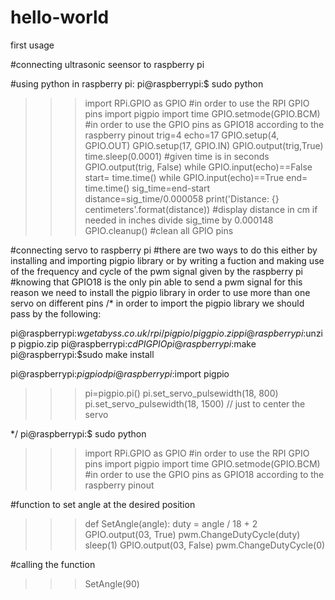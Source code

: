 # hello-world
first usage

#connecting ultrasonic seensor to raspberry pi

#using python in raspberry pi:
pi@raspberrypi:$ sudo python
>>>import RPi.GPIO as GPIO #in order to use the RPI GPIO pins
>>>import pigpio
>>>import time
>>>GPIO.setmode(GPIO.BCM) #in order to use the GPIO pins as GPIO18 according to the raspberry pinout
>>> trig=4
>>>echo=17
>>>GPIO.setup(4, GPIO.OUT)
>>>GPIO.setup(17, GPIO.IN)
>>>GPIO.output(trig,True)
>>>time.sleep(0.0001) #given time is in seconds
>>>GPIO.output(trig, False)
>>>while GPIO.input(echo)==False
>>>start= time.time()
>>>while GPIO.input(echo)==True
>>>end= time.time()
>>>sig_time=end-start
>>>distance=sig_time/0.000058
>>>print('Distance: {} centimeters'.format(distance)) #display distance in cm if needed in inches divide sig_time by 0.000148
>>>GPIO.cleanup() #clean all GPIO pins




#connecting servo to raspberry pi
#there are two ways to do this either by installing and importing pigpio library or by writing a fuction and making use of the frequency and cycle of the pwm signal given by the raspberry pi
#knowing that GPIO18 is the only pin able to send a pwm signal for this reason we need to install the pigpio library in order to use more than one servo on different pins
/* 
in order to import the pigpio library we should pass by the following:

pi@raspberrypi:$wget abyss.co.uk/rpi/pigpio/piggpio.zip
pi@raspberrypi:$unzip pigpio.zip
pi@raspberrypi:$cd PIGPIO
pi@raspberrypi:$make
pi@raspberrypi:$sudo make install


pi@raspberrypi:$pigpiod
pi@raspberrypi:$import pigpio
>>>pi=pigpio.pi()
>>>pi.set_servo_pulsewidth(18, 800)
>>>pi.set_servo_pulsewidth(18, 1500)  // just to center the servo

*/
pi@raspberrypi:$ sudo python
>>>import RPi.GPIO as GPIO #in order to use the RPI GPIO pins
>>>import pigpio
>>>import time
>>>GPIO.setmode(GPIO.BCM) #in order to use the GPIO pins as GPIO18 according to the raspberry pinout

#function to set angle at the desired position

>>>def SetAngle(angle):
>>>	duty = angle / 18 + 2
>>>	GPIO.output(03, True)
>>>	pwm.ChangeDutyCycle(duty)
>>>	sleep(1)
>>>	GPIO.output(03, False)
>>>	pwm.ChangeDutyCycle(0)

#calling the function

>>>SetAngle(90) 
